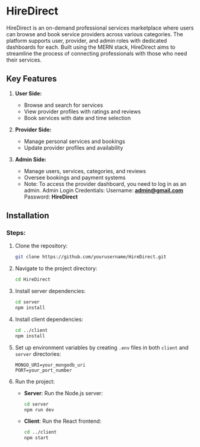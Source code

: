 # HireDirect

HireDirect is an on-demand professional services marketplace where users can browse and book service providers across various categories. The platform supports user, provider, and admin roles with dedicated dashboards for each. Built using the MERN stack, HireDirect aims to streamline the process of connecting professionals with those who need their services.

## Key Features

1. **User Side:**
   - Browse and search for services
   - View provider profiles with ratings and reviews
   - Book services with date and time selection

2. **Provider Side:**
   - Manage personal services and bookings
   - Update provider profiles and availability

3. **Admin Side:**
   - Manage users, services, categories, and reviews
   - Oversee bookings and payment systems
   - Note: To access the provider dashboard, you need to log in as an admin.
            Admin Login Credentials:
            Username: **admin@gmail.com**
            Password: **HireDirect**


## Installation

### Steps:

1. Clone the repository:

   ```bash
   git clone https://github.com/yourusername/HireDirect.git
   ```

2. Navigate to the project directory:

   ```bash
   cd HireDirect
   ```

3. Install server dependencies:

   ```bash
   cd server
   npm install
   ```

4. Install client dependencies:

   ```bash
   cd ../client
   npm install
   ```

5. Set up environment variables by creating `.env` files in both `client` and `server` directories:

   ```plaintext
   MONGO_URI=your_mongodb_uri
   PORT=your_port_number
   ```

6. Run the project:

   - **Server**: Run the Node.js server:

     ```bash
     cd server
     npm run dev
     ```

   - **Client**: Run the React frontend:

     ```bash
     cd ../client
     npm start
     ```

